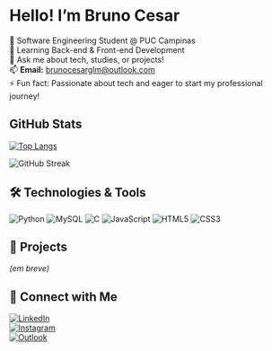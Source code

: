 # Hello! I’m Bruno Cesar  

🔭 Software Engineering Student @ PUC Campinas  
🌱 Learning Back-end & Front-end Development  
💬 Ask me about tech, studies, or projects!  
📫 **Email:** brunocesarglm@outlook.com  
⚡ Fun fact: Passionate about tech and eager to start my professional journey!  

##  GitHub Stats  

 

[![Top Langs](https://github-readme-stats.vercel.app/api/top-langs/?username=bruno-cesar02&layout=compact&theme=midnight-purple)](https://github.com/bruno-cesar02)  

![GitHub Streak](https://github-readme-streak-stats.herokuapp.com/?user=bruno-cesar02&theme=midnight-purple)  

## 🛠️ Technologies & Tools  

![Python](https://img.shields.io/badge/Python-3776AB?style=for-the-badge&logo=python&logoColor=white)
![MySQL](https://img.shields.io/badge/MySQL-005C84?style=for-the-badge&logo=mysql&logoColor=white)
![C](https://img.shields.io/badge/C-00599C?style=for-the-badge&logo=c&logoColor=white)
![JavaScript](https://img.shields.io/badge/JavaScript-F7DF1E?style=for-the-badge&logo=javascript&logoColor=black)
![HTML5](https://img.shields.io/badge/HTML5-E34F26?style=for-the-badge&logo=html5&logoColor=white)
![CSS3](https://img.shields.io/badge/CSS3-1572B6?style=for-the-badge&logo=css3&logoColor=white)

## 🚀 Projects  

*(em breve)*  

## 🔗 Connect with Me  

[![LinkedIn](https://img.shields.io/badge/LinkedIn-0077B5?style=for-the-badge&logo=linkedin&logoColor=white)](https://www.linkedin.com/in/bruno-cesar-lima-a90983226/)  
[![Instagram](https://img.shields.io/badge/Instagram-E4405F?style=for-the-badge&logo=instagram&logoColor=white)](https://www.instagram.com/_.darkzn/)  
[![Outlook](https://img.shields.io/badge/Outlook-0078D4?style=for-the-badge&logo=microsoft-outlook&logoColor=white)](mailto:brunocesarglm@outlook.com)  
